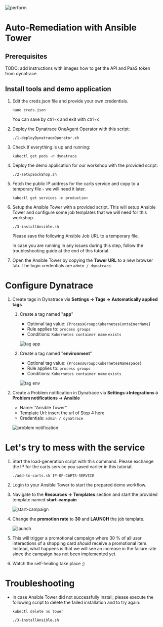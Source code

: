 ![perform](./images/perform_logo.png)

# Auto-Remediation with Ansible Tower

## Prerequisites

TODO: add instructions with images how to get the API and PaaS token from dynatrace

## Install tools and demo application

1. Edit the creds.json file and provide your own credentials.

    ```console
    nano creds.json
    ```
    You can save by ctrl+x and exit with ctrl+x

1. Deploy the Dynatrace OneAgent Operator with this script:

    ```console
    ./1-deployDynatraceOperator.sh
    ```

1. Check if everything is up and running:
    ```
    kubectl get pods -n dynatrace 
    ```

1. Deploy the demo application for our workshop with the provided script:
    ```console
    ./2-setupSockShop.sh 
    ```

1. Fetch the public IP address for the carts service and copy to a temporary file - we will need it later.
    ```console
    kubectl get services -n production
    ```

1. Setup the Ansible Tower with a provided script. This will setup Ansible Tower and configure some job templates that we will need for this workshop. 
    ```console
    ./3-installAnsible.sh
    ```
    Please save the following Ansible Job URL to a temporary file.

    In case you are running in any issues during this step, follow the troubleshooting guide at the end of this tutorial.

1. Open the Ansible Tower by copying the **Tower URL** to a new browser tab. The login credentials are `admin / dynatrace`. 

# Configure Dynatrace
    
1. Create tags in Dynatrace via **Settings -> Tags -> Automatically applied tags**

    1. Create a tag named "**app**"
        - Optional tag value: `{ProcessGroup:KubernetesContainerName}` 
        - Rule applies to: `process groups` 
        - Conditions: `Kubernetes container name` `exists`
        
        ![tag app](./images/tag-app.png)


    1. Create a tag named "**environment**" 

        - Optional tag value: `{ProcessGroup:KubernetesNamespace}` 
        - Rule applies to: `process groups`
        - Conditions: `Kubernetes container name` `exists`

        ![tag env](./images/tag-environment.png)
    

1. Create a Problem notification in Dynatrace via **Settings->Integrations-> Problem notifications -> Ansible**
    - Name: "Ansible Tower"
    - Template Url: insert the url of Step 4 here
    - Credentials: `admin / dynatrace`

    ![problem notification](./images/problem-notification.png)


# Let's try to mess with the service

1. Start the load-generation script with this command. Please exchange the IP for the carts service you saved earlier in this tutorial.

    ```console
    ./add-to-carts.sh IP-OF-CARTS-SERVICE
    ```

1. Login to your Ansible Tower to start the prepared demo workflow. 

1. Navigate to the **Resources -> Templates** section and start the provided template named **start-campain**

    ![start-campaign](./images/start-campaign.png)

1. Change the **promotion rate** to **30** and **LAUNCH** the job template.

    ![launch](./images/launch.png)

1. This will trigger a promotional campaign where 30 % of all user interactions of a shopping card _should_ receive a promotional item. Instead, what happens is that we will see an increase in the failure rate since the campaign has not been implemented yet. 

1. Watch the self-healing take place ;)



# Troubleshooting

- In case Ansible Tower did not successfully install, please execute the following script to delete the failed installation and to try again:
    ```
    kubectl delete ns tower
    ```
    ```
    ./3-installAnsible.sh
    ```